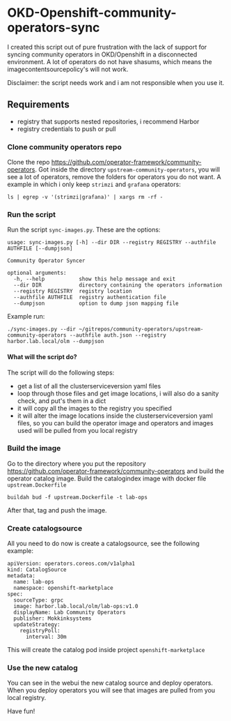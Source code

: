 # OKD-Openshift-community-operators-sync
I created this script out of pure frustration with the lack of support for syncing community operators in OKD/Openshift in a disconnected environment.
A lot of operators do not have shasums, which means the imagecontentsourcepolicy's will not work.

Disclaimer: the script needs work and i am not responsible when you use it.

## Requirements
- registry that supports nested repositories, i recommend Harbor
- registry credentials to push or pull

### Clone community operators repo
Clone the repo https://github.com/operator-framework/community-operators.
Got inside the directory ```upstream-community-operators```, you will see a lot of operators, remove the folders for operators you do not want.
A example in which i only keep ```strimzi``` and ```grafana``` operators:
```
ls | egrep -v '(strimzi|grafana)' | xargs rm -rf -
```

### Run the script
Run the script ```sync-images.py```.
These are the options:
```
usage: sync-images.py [-h] --dir DIR --registry REGISTRY --authfile AUTHFILE [--dumpjson]

Community Operator Syncer

optional arguments:
  -h, --help           show this help message and exit
  --dir DIR            directory containing the operators information
  --registry REGISTRY  registry location
  --authfile AUTHFILE  registry authentication file
  --dumpjson           option to dump json mapping file
```

Example run:
```
./sync-images.py --dir ~/gitrepos/community-operators/upstream-community-operators --authfile auth.json --registry harbor.lab.local/olm --dumpjson
```

#### What will the script do?
The script will do the following steps:

- get a list of all the clusterserviceversion yaml files
- loop through those files and get image locations, i will also do a sanity check, and put's them in a dict
- it will copy all the images to the registry you specified
- it will alter the image locations inside the clusterserviceversion yaml files, so you can build the operator image and operators and images used will be pulled from you local registry

### Build the image
Go to the directory where you put the repository https://github.com/operator-framework/community-operators and build the operator catalog image.
Build the catalogindex image with docker file ```upstream.Dockerfile```
```
buildah bud -f upstream.Dockerfile -t lab-ops
```

After that, tag and push the image.


### Create catalogsource
All you need to do now is create a catalogsource, see the following example:

```
apiVersion: operators.coreos.com/v1alpha1
kind: CatalogSource
metadata:
  name: lab-ops
  namespace: openshift-marketplace
spec:
  sourceType: grpc
  image: harbor.lab.local/olm/lab-ops:v1.0
  displayName: Lab Community Operators
  publisher: Mokkinksystems
  updateStrategy:
    registryPoll: 
      interval: 30m
```

This will create the catalog pod inside project ```openshift-marketplace```


### Use the new catalog
You can see in the webui the new catalog source and deploy operators.
When you deploy operators you will see that images are pulled from you local registry.

Have fun!
